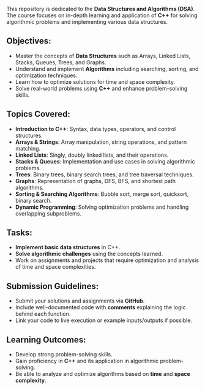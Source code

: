 This repository is dedicated to the **Data Structures and Algorithms (DSA)**. The course focuses on in-depth learning and application of **C++** for solving algorithmic problems and implementing various data structures.

## Objectives:
- Master the concepts of **Data Structures** such as Arrays, Linked Lists, Stacks, Queues, Trees, and Graphs.
- Understand and implement **Algorithms** including searching, sorting, and optimization techniques.
- Learn how to optimize solutions for time and space complexity.
- Solve real-world problems using **C++** and enhance problem-solving skills.

## Topics Covered:
- **Introduction to C++**: Syntax, data types, operators, and control structures.
- **Arrays & Strings**: Array manipulation, string operations, and pattern matching.
- **Linked Lists**: Singly, doubly linked lists, and their operations.
- **Stacks & Queues**: Implementation and use cases in solving algorithmic problems.
- **Trees**: Binary trees, binary search trees, and tree traversal techniques.
- **Graphs**: Representation of graphs, DFS, BFS, and shortest path algorithms.
- **Sorting & Searching Algorithms**: Bubble sort, merge sort, quicksort, binary search.
- **Dynamic Programming**: Solving optimization problems and handling overlapping subproblems.

## Tasks:
- **Implement basic data structures** in C++.
- **Solve algorithmic challenges** using the concepts learned.
- Work on assignments and projects that require optimization and analysis of time and space complexities.

## Submission Guidelines:
- Submit your solutions and assignments via **GitHub**.
- Include well-documented code with **comments** explaining the logic behind each function.
- Link your code to live execution or example inputs/outputs if possible.

## Learning Outcomes:
- Develop strong problem-solving skills.
- Gain proficiency in **C++** and its application in algorithmic problem-solving.
- Be able to analyze and optimize algorithms based on **time** and **space complexity**.
